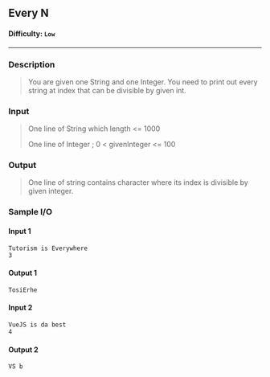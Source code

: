 ##  Every N

#### Difficulty: `Low`

- - -

### Description

>  You are given one String and one Integer. You need to print out every string at index that can be divisible by given int. 

### Input

>One line of String which length <= 1000
>
>One line of Integer ; 0 < givenInteger <= 100

### Output

> One line of string contains character where its index is divisible by given integer. 

### Sample I/O

#### Input 1

```
Tutorism is Everywhere
3
```

#### Output 1

```
TosiErhe
```



#### Input 2

```
VueJS is da best
4
```

#### Output 2

```
VS b
```

